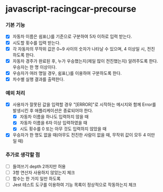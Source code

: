 # javascript-racingcar-precourse

### 기본 기능

- [x] 자동차 이름은 쉼표(,)를 기준으로 구분하여 5자 이하로 입력 받는다.
- [x] 시도할 횟수를 입력 받는다.
- [x] 각 자동차의 무작위 값은 0~9 사이의 숫자가 나타날 수 있으며, 4 이상일 시, 전진하도록 한다.
- [x] 자동차 경주가 완료된 후, 누가 우승했는지(제일 많이 전진했는지) 알려주도록 한다. 우승자는 한 명 이상이다.
- [x] 우승자가 여러 명일 경우, 쉼표(,)를 이용하여 구분하도록 한다.
- [x] 차수별 실행 결과를 출력한다.

### 예외 처리

- [x] 사용자가 잘못된 값을 입력할 경우 "[ERROR]"로 시작하는 메시지와 함께 Error를 발생시킨 후 애플리케이션은 종료되어야 한다.
  - [x] 자동차 이름을 하나도 입력하지 않을 때
  - [x] 자동차 이름을 6자 이상 입력하였을 때
  - [x] 시도 횟수를 0 또는 아무 것도 입력하지 않았을 때
- [x] 우승자가 한 명도 없을 때(아무도 전진한 사람이 없을 때, 무작위 값이 모두 4 미만일 때)

### 추가로 생각할 점

- [ ] 들여쓰기 depth 2까지만 허용
- [ ] 3항 연산자 사용하지 않았는지 체크
- [ ] 함수는 한 가지 일만 하도록
- [ ] Jest 테스트 도구를 이용하여 기능 목록이 정상적으로 작동하는지 체크
